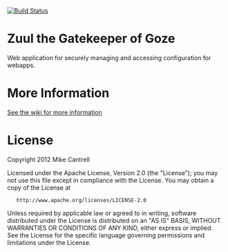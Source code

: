 [![Build Status](https://secure.travis-ci.org/mcantrell/Zuul.png?branch=master)](http://travis-ci.org/mcantrell/Zuul)

# Zuul the Gatekeeper of Goze

Web application for securely managing and accessing configuration for webapps.

# More Information

[See the wiki for more information](https://github.com/mcantrell/Zuul/wiki)


# License

   Copyright 2012 Mike Cantrell

   Licensed under the Apache License, Version 2.0 (the "License");
   you may not use this file except in compliance with the License.
   You may obtain a copy of the License at

       http://www.apache.org/licenses/LICENSE-2.0

   Unless required by applicable law or agreed to in writing, software
   distributed under the License is distributed on an "AS IS" BASIS,
   WITHOUT WARRANTIES OR CONDITIONS OF ANY KIND, either express or implied.
   See the License for the specific language governing permissions and
   limitations under the License. 
   
   